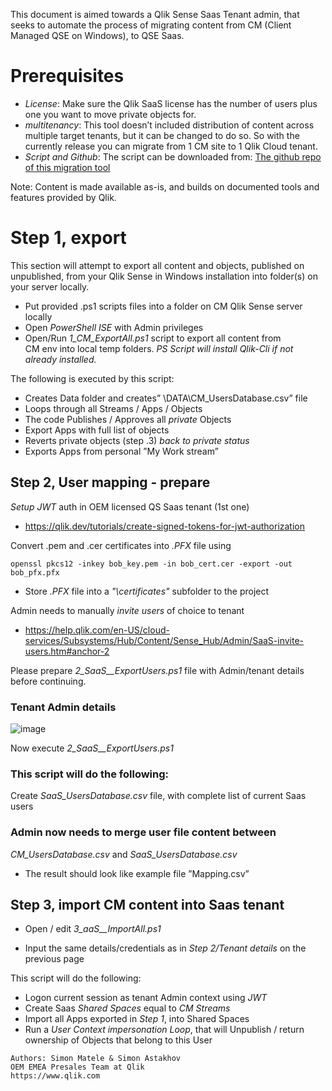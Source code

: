 This document is aimed towards a Qlik Sense Saas Tenant admin, that seeks to automate the process of migrating content from CM (Client Managed QSE on Windows), to QSE Saas.

# Prerequisites
* *License*: Make sure the Qlik SaaS license has the number of users plus one you want to move private objects for. 
* *multitenancy*: This tool doesn’t included distribution of content across multiple target tenants, but it can be changed to do so. So with the currently release you can migrate from 1 CM site to 1 Qlik Cloud tenant.
* *Script and Github*: The script can be downloaded from: [The github repo of this migration tool](https://github.com/synthdude/CM2Saas/)

Note: Content is made available as-is, and builds on documented tools and features provided by Qlik.

# Step 1, export

This section will attempt to export all content and objects, published on unpublished, from your Qlik Sense in Windows installation into folder(s) on your server locally.

- Put provided .ps1 scripts files into a folder on CM Qlik Sense server locally
- Open *PowerShell ISE* with Admin privileges
- Open/Run *1_CM_ExportAll.ps1* script to export all content from  
CM env into local temp folders. *PS Script will install Qlik-Cli if not already installed.*


The following is executed by this script:
- Creates Data folder and creates” \DATA\CM_UsersDatabase.csv” file
- Loops through all Streams / Apps / Objects
- The code Publishes / Approves all *private* Objects
- Export Apps with full list of objects
- Reverts private objects (step .3) *back to private status*
- Exports Apps from personal ”My Work stream”




## Step 2, User mapping - prepare

*Setup JWT* auth in OEM licensed QS Saas tenant (1st one)
- https://qlik.dev/tutorials/create-signed-tokens-for-jwt-authorization

Convert .pem and .cer certificates into *.PFX* file using
```
openssl pkcs12 -inkey bob_key.pem -in bob_cert.cer -export -out bob_pfx.pfx
```
- Store *.PFX* file into a *"\certificates\"* subfolder to the project

Admin needs to manually *invite users* of choice to tenant
- https://help.qlik.com/en-US/cloud-services/Subsystems/Hub/Content/Sense_Hub/Admin/SaaS-invite-users.htm#anchor-2

Please prepare *2_SaaS__ExportUsers.ps1* file with Admin/tenant details before continuing.

### Tenant Admin details

![image](https://user-images.githubusercontent.com/28060254/198076521-8d6c7e3d-f30f-40b5-b28c-a8f7c78b1a54.png)


Now execute *2_SaaS__ExportUsers.ps1*

### This script will do the following:
Create *SaaS_UsersDatabase.csv* file, with complete list of current Saas users

### Admin now needs to merge user file content between
*CM_UsersDatabase.csv* and  *SaaS_UsersDatabase.csv*
- The result should look like example file ”Mapping.csv”





## Step 3, import CM content into Saas tenant

- Open / edit *3_aaS__ImportAll.ps1*

- Input the same details/credentials as in *Step 2/Tenant details* on the previous page

This script will do the following:
- Logon current session as tenant Admin context using *JWT*
- Create Saas *Shared Spaces* equal to *CM Streams*
- Import all Apps exported in *Step 1*, into Shared Spaces
- Run a *User Context impersonation Loop*, that will Unpublish / return ownership of Objects that belong to this User

```
Authors: Simon Matele & Simon Astakhov
OEM EMEA Presales Team at Qlik 
https://www.qlik.com
```
